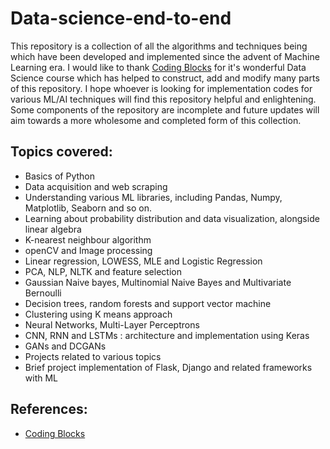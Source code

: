 # Data-science-end-to-end

This repository is a collection of all the algorithms and techniques being which have been developed and implemented since the advent of Machine Learning era. I would like to thank [Coding Blocks](https://github.com/coding-blocks) for it's wonderful Data Science course which has helped to construct, add and modify many parts of this repository. I hope whoever is looking for implementation codes for various ML/AI techniques will find this repository helpful and enlightening. Some components of the repository are incomplete and future updates will aim towards a more wholesome and completed form of this collection.

## Topics covered:
- Basics of Python
- Data acquisition and web scraping
- Understanding various ML libraries, including Pandas, Numpy, Matplotlib, Seaborn and so on.
- Learning about probability distribution and data visualization, alongside linear algebra
- K-nearest neighbour algorithm
- openCV and Image processing
- Linear regression, LOWESS, MLE and Logistic Regression
- PCA, NLP, NLTK and feature selection
- Gaussian Naive bayes, Multinomial Naive Bayes and Multivariate Bernoulli
- Decision trees, random forests and support vector machine
- Clustering using K means approach
- Neural Networks, Multi-Layer Perceptrons
- CNN, RNN and LSTMs : architecture and implementation using Keras
- GANs and DCGANs
- Projects related to various topics
- Brief project implementation of Flask, Django and related frameworks with ML


## References:

- [Coding Blocks](https://github.com/coding-blocks)
